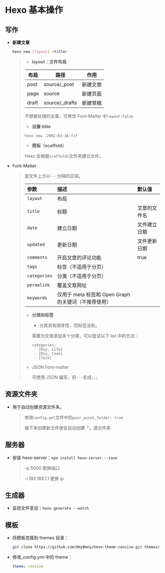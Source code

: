 <!--
title: 03-Hexo基本操作
sort:
-->

# Hexo 基本操作

## 写作

- **新建文章**

  ```bash
  hexo new [layout] <title>
  ```

  > - **layout：文件布局**
  >
  > | 布局  | 路径            | 作用     |
  > | ----- | --------------- | -------- |
  > | post  | source/\_post   | 新建文章 |
  > | page  | source          | 新建页面 |
  > | draft | source/\_drafts | 新建草稿 |
  >
  > 不想被处理的文章，可修改 Font-Matter 中`layout:false`
  >
  > - **设置 titile**
  >
  > `hexo new :2002:03:16:fzf`
  >
  > - **模板（scaffold）**
  >
  > Hexo 会根据`scaffolds`文件夹建立文件。

- Font-Matter

  > 是文件上方以`---`分隔的区域。
  >
  > | 参数         | 描述                                                 | 默认值       |
  > | :----------- | :--------------------------------------------------- | :----------- |
  > | `layout`     | 布局                                                 |              |
  > | `title`      | 标题                                                 | 文章的文件名 |
  > | `date`       | 建立日期                                             | 文件建立日期 |
  > | `updated`    | 更新日期                                             | 文件更新日期 |
  > | `comments`   | 开启文章的评论功能                                   | true         |
  > | `tags`       | 标签（不适用于分页）                                 |              |
  > | `categories` | 分类（不适用于分页）                                 |              |
  > | `permalink`  | 覆盖文章网址                                         |              |
  > | `keywords`   | 仅用于 meta 标签和 Open Graph 的关键词（不推荐使用） |              |
  >
  > - **分类和标签**
  >
  >   - 分类具有顺序性，而标签没有。
  >
  >   需要为文章添加多个分类，可以尝试以下 list 中的方法：
  >
  >   ```
  >   categories:
  >    - [Diy, Life]
  >    - [Diy, Cook]
  >    - [Tech]
  >   ```
  >
  > - JSON Font-matter
  >
  >   可使用 JSON 编写，将`---`变成`;;;`

## 资源文件夹

- 用于自动创建资源文件夹。

  > 修改`config.yml`文件中的`posr_asset_folder: true`
  >
  > 接下来创建新文件使会自动创建「」源文件夹

## 服务器

- 安装 hexo-server：`npm install hexo-server --save`

  > -p 5000 更换端口
  >
  > -i 192.168.1.1 更换 ip

## 生成器

- 监视文件变动：`hexo generate --watch`

## 模板

- 将模板克隆到 themes 目录：

  ```bash
  git clone https://github.com/HmyBmny/hexo-theme-concise.git themes/concise
  ```

- 修改\_config.yml 中的 theme：

  ```yml
  theme: concise
  ```
